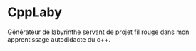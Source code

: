 # CppLaby
Générateur de labyrinthe servant de projet fil rouge dans mon apprentissage autodidacte du c++.
